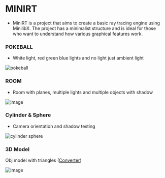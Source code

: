 # MINIRT 
- MiniRT is a project that aims to create a basic ray tracing engine using MinilibX. The project has a minimalist structure and is ideal for those who want to understand how various graphical features work.  

 
  
### POKEBALL  

- White light, red green blue lights and no light just ambient light  
  
![pokeball](https://github.com/user-attachments/assets/b30b86a8-76a5-4d5d-9b12-546b55ae7135)

### ROOM  
  
- Room with planes, multiple lights and multiple objects with shadow  
  
![image](https://github.com/user-attachments/assets/24cfecf2-6ac7-4e5d-a5f5-f8bb7789aba8)  
 

### Cylinder & Sphere  

- Camera orientation and shadow testing
    
 ![cylinder sphere](https://github.com/user-attachments/assets/16edb406-b483-44fe-b00e-7a2bd890fb60)  

### 3D Model  

  Obj model with triangles ([Converter](https://github.com/matboivin/minirt_mesh_converter))
  
![image](https://github.com/user-attachments/assets/bf306803-65cc-418e-900b-ea0d060af48f)
